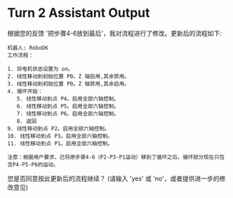 # Turn 2 Assistant Output

根据您的反馈 '把步骤4-6放到最后'，我对流程进行了修改。更新后的流程如下:

```text
机器人: RoboDK  
工作流程：  

1. 将电机状态设置为 on。  
2. 线性移动到初始位置 P0。Z 轴启用,其余禁用。  
3. 线性移动到初始位置 P0。Z 轴禁用,其余启用。  
4. 循环开始：  
   5. 线性移动到点 P4。启用全部六轴控制。  
   6. 线性移动到点 P5。启用全部六轴控制。  
   7. 线性移动到点 P6。启用全部六轴控制。  
   8. 返回  
9. 线性移动到点 P2。启用全部六轴控制。  
10. 线性移动到点 P3。启用全部六轴控制。  
11. 线性移动到点 P1。启用全部六轴控制。  

注意：根据用户要求，已将原步骤4-6（P2-P3-P1运动）移到了循环之后。循环部分现在只包含P4-P5-P6的运动。
```

您是否同意按此更新后的流程继续？ (请输入 'yes' 或 'no'，或者提供进一步的修改意见)